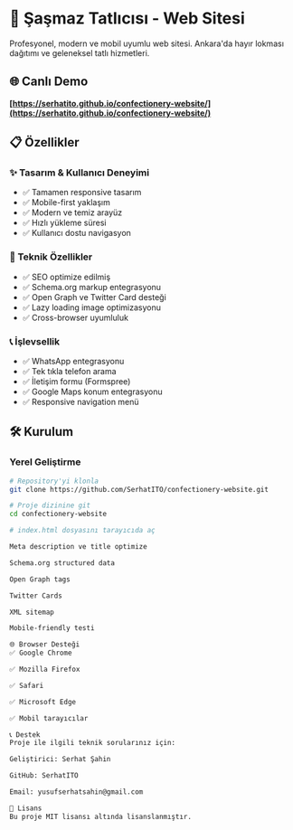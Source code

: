 # 🍮 Şaşmaz Tatlıcısı - Web Sitesi

Profesyonel, modern ve mobil uyumlu web sitesi. Ankara'da hayır lokması dağıtımı ve geleneksel tatlı hizmetleri.

## 🌐 Canlı Demo
**[https://serhatito.github.io/confectionery-website/](https://serhatito.github.io/confectionery-website/)**

## 📋 Özellikler

### ✨ Tasarım & Kullanıcı Deneyimi
- ✅ Tamamen responsive tasarım
- ✅ Mobile-first yaklaşım
- ✅ Modern ve temiz arayüz
- ✅ Hızlı yükleme süresi
- ✅ Kullanıcı dostu navigasyon

### 🚀 Teknik Özellikler
- ✅ SEO optimize edilmiş
- ✅ Schema.org markup entegrasyonu
- ✅ Open Graph ve Twitter Card desteği
- ✅ Lazy loading image optimizasyonu
- ✅ Cross-browser uyumluluk

### 📞 İşlevsellik
- ✅ WhatsApp entegrasyonu
- ✅ Tek tıkla telefon arama
- ✅ İletişim formu (Formspree)
- ✅ Google Maps konum entegrasyonu
- ✅ Responsive navigation menü

## 🛠 Kurulum

### Yerel Geliştirme
```bash
# Repository'yi klonla
git clone https://github.com/SerhatITO/confectionery-website.git

# Proje dizinine git
cd confectionery-website

# index.html dosyasını tarayıcıda aç

Meta description ve title optimize

Schema.org structured data

Open Graph tags

Twitter Cards

XML sitemap

Mobile-friendly testi

🌐 Browser Desteği
✅ Google Chrome

✅ Mozilla Firefox

✅ Safari

✅ Microsoft Edge

✅ Mobil tarayıcılar

📞 Destek
Proje ile ilgili teknik sorularınız için:

Geliştirici: Serhat Şahin

GitHub: SerhatITO

Email: yusufserhatsahin@gmail.com

📄 Lisans
Bu proje MIT lisansı altında lisanslanmıştır.
